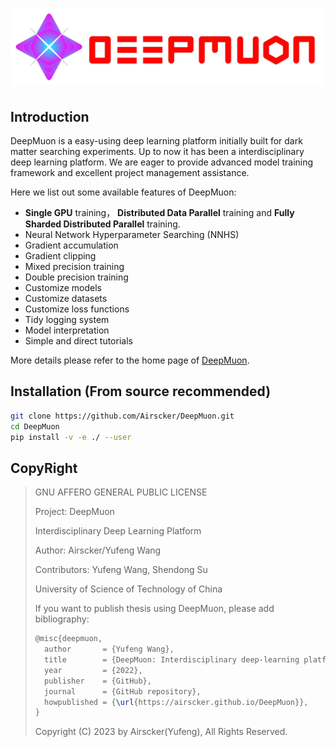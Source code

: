 <h1><center><img src="./Resources/DeepMuon.png" width='900px'></center></h1>

## Introduction

DeepMuon is a easy-using deep learning platform initially built for dark matter searching experiments. Up to now it has been a interdisciplinary deep learning platform. We are eager to provide advanced model training framework and excellent project management assistance.

Here we list out some available features of DeepMuon:

- **Single GPU** training， **Distributed Data Parallel** training and **Fully Sharded Distributed Parallel** training.
- Neural Network Hyperparameter Searching (NNHS)
- Gradient accumulation
- Gradient clipping
- Mixed precision training
- Double precision training
- Customize models
- Customize datasets
- Customize loss functions
- Tidy logging system
- Model interpretation
- Simple and direct tutorials

More details please refer to the home page of [DeepMuon](https://airscker.github.io/DeepMuon/).

## Installation (From source recommended)

```bash
git clone https://github.com/Airscker/DeepMuon.git
cd DeepMuon
pip install -v -e ./ --user
```

## CopyRight

> GNU AFFERO GENERAL PUBLIC LICENSE
>
> Project: DeepMuon
>
> Interdisciplinary Deep Learning Platform
>
> Author: Airscker/Yufeng Wang
>
> Contributors: Yufeng Wang, Shendong Su
>
> University of Science of Technology of China
>
> If you want to publish thesis using DeepMuon, please add bibliography:
>
> ```tex
> @misc{deepmuon,
>   author       = {Yufeng Wang},
>   title        = {DeepMuon: Interdisciplinary deep-learning platform},
>   year         = {2022},
>   publisher    = {GitHub},
>   journal      = {GitHub repository},
>   howpublished = {\url{https://airscker.github.io/DeepMuon}},
> }
> ```
> Copyright (C) 2023 by Airscker(Yufeng), All Rights Reserved.
